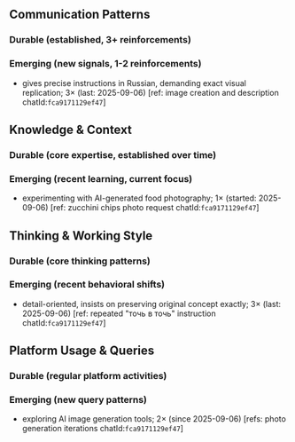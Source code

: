 ## Communication Patterns
### Durable (established, 3+ reinforcements)

### Emerging (new signals, 1-2 reinforcements)
- gives precise instructions in Russian, demanding exact visual replication; 3× (last: 2025-09-06) [ref: image creation and description chatId:`fca9171129ef47`]

## Knowledge & Context
### Durable (core expertise, established over time)

### Emerging (recent learning, current focus)
- experimenting with AI-generated food photography; 1× (started: 2025-09-06) [ref: zucchini chips photo request chatId:`fca9171129ef47`]

## Thinking & Working Style
### Durable (core thinking patterns)

### Emerging (recent behavioral shifts)
- detail-oriented, insists on preserving original concept exactly; 3× (last: 2025-09-06) [ref: repeated "точь в точь" instruction chatId:`fca9171129ef47`]

## Platform Usage & Queries
### Durable (regular platform activities)

### Emerging (new query patterns)
- exploring AI image generation tools; 2× (since 2025-09-06) [refs: photo generation iterations chatId:`fca9171129ef47`]